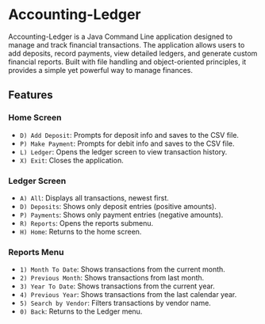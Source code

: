 # Accounting-Ledger
Accounting-Ledger is a Java Command Line application designed to manage and track financial transactions. The application allows users to add deposits, record payments, view detailed ledgers, and generate custom financial reports. Built with file handling and object-oriented principles, it provides a simple yet powerful way to manage finances.


## Features 

### Home Screen
- `D) Add Deposit`: Prompts for deposit info and saves to the CSV file.
- `P) Make Payment`: Prompts for debit info and saves to the CSV file.
- `L) Ledger`: Opens the ledger screen to view transaction history.
- `X) Exit`: Closes the application.


### Ledger Screen
- `A) All`: Displays all transactions, newest first.
- `D) Deposits`: Shows only deposit entries (positive amounts).
- `P) Payments`: Shows only payment entries (negative amounts).
- `R) Reports`: Opens the reports submenu.
- `H) Home`: Returns to the home screen.


### Reports Menu
- `1) Month To Date`: Shows transactions from the current month.
- `2) Previous Month`: Shows transactions from last month.
- `3) Year To Date`: Shows transactions from the current year.
- `4) Previous Year`: Shows transactions from the last calendar year.
- `5) Search by Vendor`: Filters transactions by vendor name.
- `0) Back`: Returns to the Ledger menu.
